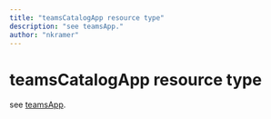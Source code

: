 ```yaml
---
title: "teamsCatalogApp resource type"
description: "see teamsApp."
author: "nkramer"
---
```


# teamsCatalogApp resource type

see [teamsApp](teamsapp.md).
